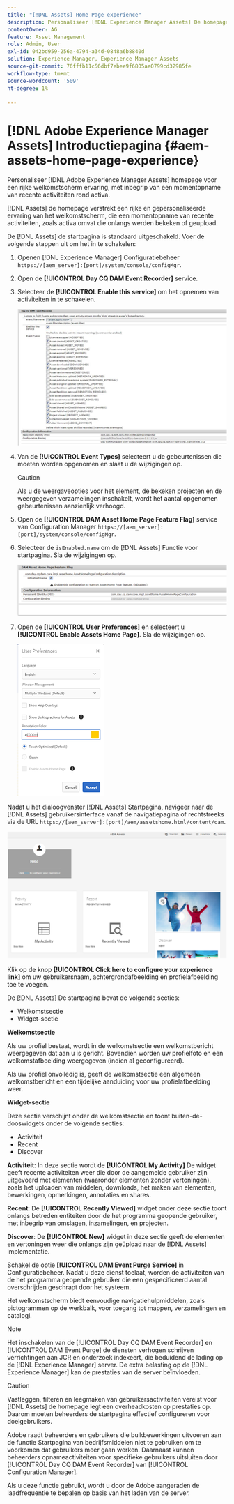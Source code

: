 ```yaml
---
title: "[!DNL Assets] Home Page experience"
description: Personaliseer [!DNL Experience Manager Assets] De homepage voor een rijke het ontvangen het schermervaring, met inbegrip van een momentopname van recente activiteiten rond activa.
contentOwner: AG
feature: Asset Management
role: Admin, User
exl-id: 042bd959-256a-4794-a34d-0848a6b8840d
solution: Experience Manager, Experience Manager Assets
source-git-commit: 76fffb11c56dbf7ebee9f6805ae0799cd32985fe
workflow-type: tm+mt
source-wordcount: '509'
ht-degree: 1%

---
```


# [!DNL Adobe Experience Manager Assets] Introductiepagina {#aem-assets-home-page-experience}

Personaliseer [!DNL Adobe Experience Manager Assets] homepage voor een rijke welkomstscherm ervaring, met inbegrip van een momentopname van recente activiteiten rond activa.

[!DNL Assets] de homepage verstrekt een rijke en gepersonaliseerde ervaring van het welkomstscherm, die een momentopname van recente activiteiten, zoals activa omvat die onlangs werden bekeken of geupload.

De [!DNL Assets] de startpagina is standaard uitgeschakeld. Voer de volgende stappen uit om het in te schakelen:

1. Openen [!DNL Experience Manager] Configuratiebeheer `https://[aem_server]:[port]/system/console/configMgr`.
1. Open de **[!UICONTROL Day CQ DAM Event Recorder]** service.
1. Selecteer de **[!UICONTROL Enable this service]** om het opnemen van activiteiten in te schakelen.

   ![chlimage_1-250](assets/chlimage_1-250.png)

1. Van de **[!UICONTROL Event Types]** selecteert u de gebeurtenissen die moeten worden opgenomen en slaat u de wijzigingen op.

   >[!CAUTION]
   >
   >Als u de weergaveopties voor het element, de bekeken projecten en de weergegeven verzamelingen inschakelt, wordt het aantal opgenomen gebeurtenissen aanzienlijk verhoogd.

1. Open de **[!UICONTROL DAM Asset Home Page Feature Flag]** service van Configuration Manager `https://[aem_server]:[port]/system/console/configMgr`.
1. Selecteer de `isEnabled.name` om de [!DNL Assets] Functie voor startpagina. Sla de wijzigingen op.

   ![chlimage_1-251](assets/chlimage_1-251.png)

1. Open de **[!UICONTROL User Preferences]** en selecteert u **[!UICONTROL Enable Assets Home Page]**. Sla de wijzigingen op.

   ![De elementenstartpagina inschakelen in het dialoogvenster Gebruikersvoorkeuren](assets/Annotation-color.png)

Nadat u het dialoogvenster [!DNL Assets] Startpagina, navigeer naar de [!DNL Assets] gebruikersinterface vanaf de navigatiepagina of rechtstreeks via de URL `https://[aem_server]:[port]/aem/assetshome.html/content/dam`.

![ervaringskoppeling configureren in de gebruikersinterface voor middelen](assets/config-experience-link.png)

Klik op de knop **[!UICONTROL Click here to configure your experience link]** om uw gebruikersnaam, achtergrondafbeelding en profielafbeelding toe te voegen.

De [!DNL Assets] De startpagina bevat de volgende secties:

* Welkomstsectie
* Widget-sectie

**Welkomstsectie**

Als uw profiel bestaat, wordt in de welkomstsectie een welkomstbericht weergegeven dat aan u is gericht. Bovendien worden uw profielfoto en een welkomstafbeelding weergegeven (indien al geconfigureerd).

Als uw profiel onvolledig is, geeft de welkomstsectie een algemeen welkomstbericht en een tijdelijke aanduiding voor uw profielafbeelding weer.

**Widget-sectie**

Deze sectie verschijnt onder de welkomstsectie en toont buiten-de-dooswidgets onder de volgende secties:

* Activiteit
* Recent
* Discover

**Activiteit**: In deze sectie wordt de **[!UICONTROL My Activity]** De widget geeft recente activiteiten weer die door de aangemelde gebruiker zijn uitgevoerd met elementen (waaronder elementen zonder vertoningen), zoals het uploaden van middelen, downloads, het maken van elementen, bewerkingen, opmerkingen, annotaties en shares.

**Recent**: De **[!UICONTROL Recently Viewed]** widget onder deze sectie toont onlangs betreden entiteiten door de het programma geopende gebruiker, met inbegrip van omslagen, inzamelingen, en projecten.

**Discover**: De **[!UICONTROL New]** widget in deze sectie geeft de elementen en vertoningen weer die onlangs zijn geüpload naar de [!DNL Assets] implementatie.

Schakel de optie **[!UICONTROL DAM Event Purge Service]** in Configuratiebeheer. Nadat u deze dienst toelaat, worden de activiteiten van de het programma geopende gebruiker die een gespecificeerd aantal overschrijden geschrapt door het systeem.

Het welkomstscherm biedt eenvoudige navigatiehulpmiddelen, zoals pictogrammen op de werkbalk, voor toegang tot mappen, verzamelingen en catalogi.

>[!NOTE]
>
>Het inschakelen van de [!UICONTROL Day CQ DAM Event Recorder] en [!UICONTROL DAM Event Purge] de diensten verhogen schrijven verrichtingen aan JCR en onderzoek indexeert, die beduidend de lading op de [!DNL Experience Manager] server. De extra belasting op de [!DNL Experience Manager] kan de prestaties van de server beïnvloeden.

>[!CAUTION]
>
>Vastleggen, filteren en leegmaken van gebruikersactiviteiten vereist voor [!DNL Assets] de homepage legt een overheadkosten op prestaties op. Daarom moeten beheerders de startpagina effectief configureren voor doelgebruikers.
>
>Adobe raadt beheerders en gebruikers die bulkbewerkingen uitvoeren aan de functie Startpagina van bedrijfsmiddelen niet te gebruiken om te voorkomen dat gebruikers meer gaan werken. Daarnaast kunnen beheerders opnameactiviteiten voor specifieke gebruikers uitsluiten door [!UICONTROL Day CQ DAM Event Recorder] van [!UICONTROL Configuration Manager].
>
>Als u deze functie gebruikt, wordt u door de Adobe aangeraden de laadfrequentie te bepalen op basis van het laden van de server.
